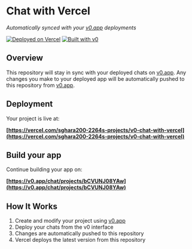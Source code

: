 # Chat with Vercel

*Automatically synced with your [v0.app](https://v0.app) deployments*

[![Deployed on Vercel](https://img.shields.io/badge/Deployed%20on-Vercel-black?style=for-the-badge&logo=vercel)](https://vercel.com/sghara200-2264s-projects/v0-chat-with-vercel)
[![Built with v0](https://img.shields.io/badge/Built%20with-v0.app-black?style=for-the-badge)](https://v0.app/chat/projects/bCVUNJ08YAw)

## Overview

This repository will stay in sync with your deployed chats on [v0.app](https://v0.app).
Any changes you make to your deployed app will be automatically pushed to this repository from [v0.app](https://v0.app).

## Deployment

Your project is live at:

**[https://vercel.com/sghara200-2264s-projects/v0-chat-with-vercel](https://vercel.com/sghara200-2264s-projects/v0-chat-with-vercel)**

## Build your app

Continue building your app on:

**[https://v0.app/chat/projects/bCVUNJ08YAw](https://v0.app/chat/projects/bCVUNJ08YAw)**

## How It Works

1. Create and modify your project using [v0.app](https://v0.app)
2. Deploy your chats from the v0 interface
3. Changes are automatically pushed to this repository
4. Vercel deploys the latest version from this repository